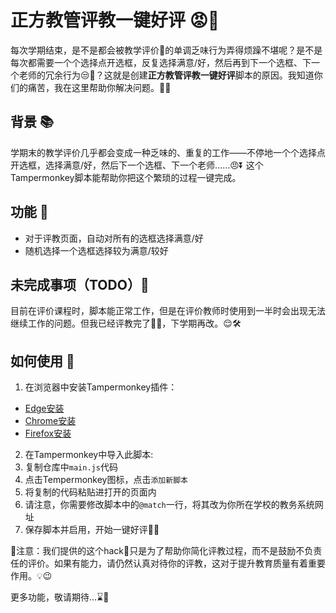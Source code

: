 # 正方教管评教一键好评 😡👾

每次学期结束，是不是都会被教学评价📑的单调乏味行为弄得烦躁不堪呢？是不是每次都需要一个个选择点开选框，反复选择满意/好，然后再到下一个选框、下一个老师的冗余行为😒🔂？这就是创建**正方教管评教一键好评**脚本的原因。我知道你们的痛苦，我在这里帮助你解决问题。🔧💡

## 背景 📚

学期末的教学评价几乎都会变成一种乏味的、重复的工作——不停地一个个选择点开选框，选择满意/好，然后下一个选框、下一个老师……😠⏬ 这个Tampermonkey脚本能帮助你把这个繁琐的过程一键完成。

## 功能 🧩

- 对于评教页面，自动对所有的选框选择满意/好
- 随机选择一个选框选择较为满意/较好

## 未完成事项（TODO）📝

目前在评价课程时，脚本能正常工作，但是在评价教师时使用到一半时会出现无法继续工作的问题。但我已经评教完了👋👋，下学期再改。😌🛠️

## 如何使用 🚀

1. 在浏览器中安装Tampermonkey插件：
  - [Edge安装](https://microsoftedge.microsoft.com/addons/detail/tampermonkey/iikmkjmpaadaobahmlepeloendndfphd)
  - [Chrome安装](https://microsoftedge.microsoft.com/addons/detail/tampermonkey/iikmkjmpaadaobahmlepeloendndfphd)
  - [Firefox安装](https://addons.mozilla.org/en-US/firefox/addon/tampermonkey/)
2. 在Tampermonkey中导入此脚本:
  1. 复制仓库中`main.js`代码
  2. 点击Tempermonkey图标，点击`添加新脚本`
  3. 将复制的代码粘贴进打开的页面内
  4. 请注意，你需要修改脚本中的`@match`一行，将其改为你所在学校的教务系统网址
  5. 保存脚本并启用，开始一键好评😤😤

📢注意：我们提供的这个hack👾只是为了帮助你简化评教过程，而不是鼓励不负责任的评价。如果有能力，请仍然认真对待你的评教，这对于提升教育质量有着重要作用。💡😉

更多功能，敬请期待...⌛💪
